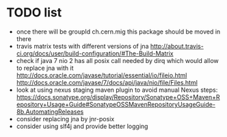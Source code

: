 TODO list
=========

- once there will be groupId ch.cern.mig this package should be moved in there
- travis matrix tests with different versions of jna
  http://about.travis-ci.org/docs/user/build-configuration/#The-Build-Matrix
- check if java 7 nio 2 has all posix call needed by dirq which would
  allow to replace jna with it
  http://docs.oracle.com/javase/tutorial/essential/io/fileio.html
  http://docs.oracle.com/javase/7/docs/api/java/nio/file/Files.html
- look at using nexus staging maven plugin to avoid manual Nexus steps:
  https://docs.sonatype.org/display/Repository/Sonatype+OSS+Maven+Repository+Usage+Guide#SonatypeOSSMavenRepositoryUsageGuide-8b.AutomatingReleases
- consider replacing jna by jnr-posix
- consider using slf4j and provide better logging
